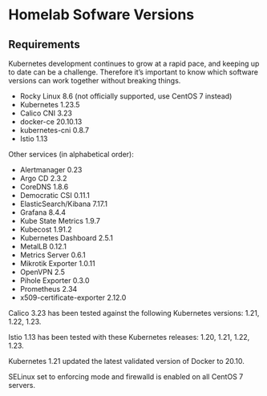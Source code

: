 # Homelab Sofware Versions

## Requirements

Kubernetes development continues to grow at a rapid pace, and keeping up to date can be a challenge. Therefore it’s important to know which software versions can work together without breaking things.

* Rocky Linux 8.6 (not officially supported, use CentOS 7 instead)
* Kubernetes 1.23.5
* Calico CNI 3.23
* docker-ce 20.10.13
* kubernetes-cni 0.8.7
* Istio 1.13

Other services (in alphabetical order):

* Alertmanager 0.23
* Argo CD 2.3.2
* CoreDNS 1.8.6
* Democratic CSI 0.11.1
* ElasticSearch/Kibana 7.17.1
* Grafana 8.4.4
* Kube State Metrics 1.9.7
* Kubecost 1.91.2
* Kubernetes Dashboard 2.5.1
* MetalLB 0.12.1
* Metrics Server 0.6.1
* Mikrotik Exporter 1.0.11
* OpenVPN 2.5
* Pihole Exporter 0.3.0
* Prometheus 2.34
* x509-certificate-exporter 2.12.0

Calico 3.23 has been tested against the following Kubernetes versions: 1.21, 1.22, 1.23.

Istio 1.13 has been tested with these Kubernetes releases: 1.20, 1.21, 1.22, 1.23.

Kubernetes 1.21 updated the latest validated version of Docker to 20.10.

SELinux set to enforcing mode and firewalld is enabled on all CentOS 7 servers.
